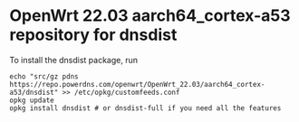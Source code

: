OpenWrt 22.03 aarch64_cortex-a53 repository for dnsdist
========

To install the dnsdist package, run

```
echo "src/gz pdns https://repo.powerdns.com/openwrt/OpenWrt_22.03/aarch64_cortex-a53/dnsdist" >> /etc/opkg/customfeeds.conf
opkg update
opkg install dnsdist # or dnsdist-full if you need all the features
```
